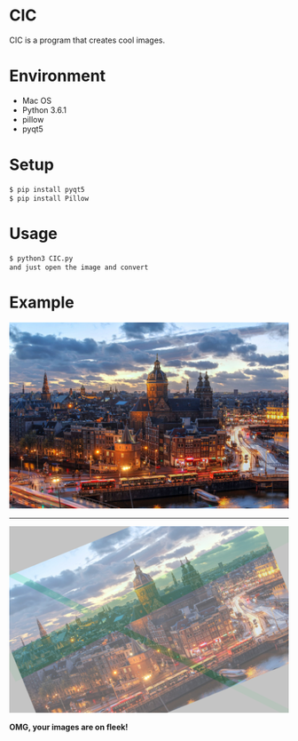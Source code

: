 # CIC
CIC is a program that creates cool images.


# Environment

* Mac OS
* Python 3.6.1
* pillow
* pyqt5

# Setup
    $ pip install pyqt5
    $ pip install Pillow

# Usage
    $ python3 CIC.py
    and just open the image and convert
    
# Example
![before](https://github.com/Foleevora/CIC/blob/master/image.jpg)

***

![after](https://github.com/Foleevora/CIC/blob/master/coolImage.png)

**OMG, your images are on fleek!**
